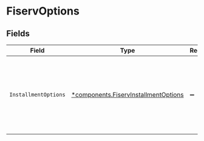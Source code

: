 # FiservOptions


## Fields

| Field                                                                                             | Type                                                                                              | Required                                                                                          | Description                                                                                       |
| ------------------------------------------------------------------------------------------------- | ------------------------------------------------------------------------------------------------- | ------------------------------------------------------------------------------------------------- | ------------------------------------------------------------------------------------------------- |
| `InstallmentOptions`                                                                              | [*components.FiservInstallmentOptions](../../models/components/fiservinstallmentoptions.md)       | :heavy_minus_sign:                                                                                | Passes installment data to the Fiserv API. This is now also a dedicated feature on the Gr4vy API. |